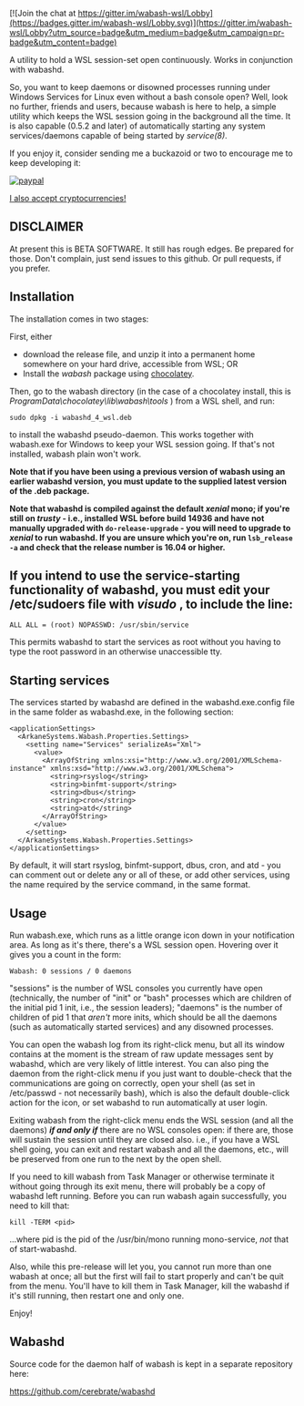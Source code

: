 [![Join the chat at https://gitter.im/wabash-wsl/Lobby](https://badges.gitter.im/wabash-wsl/Lobby.svg)](https://gitter.im/wabash-wsl/Lobby?utm_source=badge&utm_medium=badge&utm_campaign=pr-badge&utm_content=badge)

A utility to hold a WSL session-set open continuously. Works in conjunction with wabashd.

So, you want to keep daemons or disowned processes running under Windows Services for Linux even without a bash console open? Well, look no further, friends and users, because wabash is here to help, a simple utility which keeps the WSL session going in the background all the time. It is also capable (0.5.2 and later) of automatically starting any system services/daemons capable of being started by *service(8)*.

If you enjoy it, consider sending me a buckazoid or two to encourage me to keep developing it:

[![paypal](https://www.paypalobjects.com/en_US/i/btn/btn_donateCC_LG.gif)](https://www.paypal.com/cgi-bin/webscr?cmd=_s-xclick&hosted_button_id=D4PYD8FWKWR8N)

[I also accept cryptocurrencies!](https://freewallet.org/id/cerebrate/btc)

## DISCLAIMER

At present this is BETA SOFTWARE. It still has rough edges. Be prepared for those. Don't complain, just send issues to this github. Or pull requests, if you prefer.

## Installation

The installation comes in two stages:

First, either

 * download the release file, and unzip it into a permanent home somewhere on your hard drive, accessible from WSL; OR
 * Install the _wabash_ package using [chocolatey](http://chocolatey.org).

Then, go to the wabash directory (in the case of a chocolatey install, this is _ProgramData\chocolatey\lib\wabash\tools_ ) from a WSL shell, and run:

    sudo dpkg -i wabashd_4_wsl.deb
    
to install the wabashd pseudo-daemon. This works together with wabash.exe for Windows to keep your WSL session going. If that's not installed, wabash plain won't work.

**Note that if you have been using a previous version of wabash using an earlier wabashd version, you must update to the supplied latest version of the .deb package.**

**Note that wabashd is compiled against the default *xenial* mono; if you're still on *trusty* - i.e., installed WSL before build 14936 and have not manually upgraded with `do-release-upgrade` - you will need to upgrade to *xenial* to run wabashd. If you are unsure which you're on, run `lsb_release -a` and check that the release number is 16.04 or higher.**

## If you intend to use the service-starting functionality of wabashd, you must edit your /etc/sudoers file with _visudo_ , to include the line: 

    ALL ALL = (root) NOPASSWD: /usr/sbin/service

This permits wabashd to start the services as root without you having to type the root password in an otherwise unaccessible tty.

## Starting services

The services started by wabashd are defined in the wabashd.exe.config file in the same folder as wabashd.exe, in the following section:

    <applicationSettings>
      <ArkaneSystems.Wabash.Properties.Settings>
        <setting name="Services" serializeAs="Xml">
          <value>
            <ArrayOfString xmlns:xsi="http://www.w3.org/2001/XMLSchema-instance" xmlns:xsd="http://www.w3.org/2001/XMLSchema">
              <string>rsyslog</string>
              <string>binfmt-support</string>
              <string>dbus</string>
              <string>cron</string>
              <string>atd</string>
            </ArrayOfString>
          </value>
        </setting>
      </ArkaneSystems.Wabash.Properties.Settings>
    </applicationSettings>

By default, it will start rsyslog, binfmt-support, dbus, cron, and atd - you can comment out or delete any or all of these, or add other services, using the name required by the service command, in the same format.

## Usage

Run wabash.exe, which runs as a little orange icon down in your notification area. As long as it's there, there's a WSL session open. Hovering over it gives you a count in the form:

    Wabash: 0 sessions / 0 daemons
    
"sessions" is the number of WSL consoles you currently have open (technically, the number of "init" or "bash" processes which are children of the initial pid 1 init, i.e., the session leaders); "daemons" is the number of children of pid 1 that _aren't_ more inits, which should be all the daemons (such as automatically started services) and any disowned processes.

You can open the wabash log from its right-click menu, but all its window contains at the moment is the stream of raw update messages sent by wabashd, which are very likely of little interest. You can also ping the daemon from the right-click menu if you just want to double-check that the communications are going on correctly, open your shell (as set in /etc/passwd - not necessarily bash), which is also the default double-click action for the icon, or set wabashd to run automatically at user login.

Exiting wabash from the right-click menu ends the WSL session (and all the daemons) ***if and only if*** there are no WSL consoles open: if there are, those will sustain the session until they are closed also. i.e., if you have a WSL shell going, you can exit and restart wabash and all the daemons, etc., will be preserved from one run to the next by the open shell.

If you need to kill wabash from Task Manager or otherwise terminate it without going through its exit menu, there will probably be a copy of wabashd left running. Before you can run wabash again successfully, you need to kill that:

    kill -TERM <pid>

...where pid is the pid of the /usr/bin/mono running mono-service, *not* that of start-wabashd.

Also, while this pre-release will let you, you cannot run more than one wabash at once; all but the first will fail to start properly and can't be quit from the menu. You'll have to kill them in Task Manager, kill the wabashd if it's still running, then restart one and only one.

Enjoy!

## Wabashd

Source code for the daemon half of wabash is kept in a separate repository here:

https://github.com/cerebrate/wabashd

